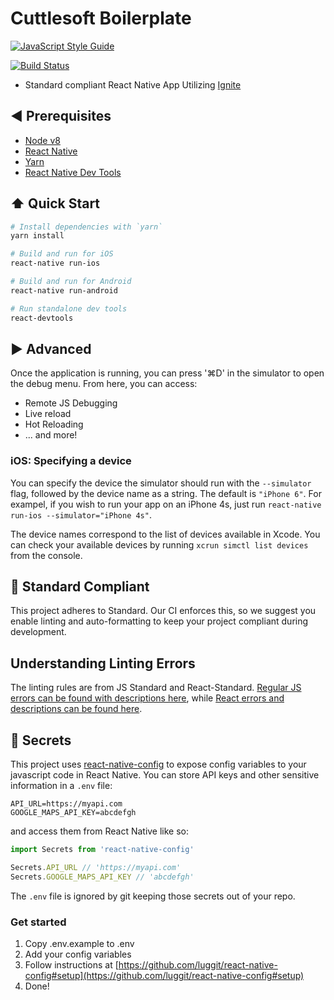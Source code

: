 # Cuttlesoft Boilerplate

[![JavaScript Style Guide](https://cdn.rawgit.com/standard/standard/master/badge.svg)](https://github.com/standard/standard)

[![Build Status](https://codebuild.us-east-1.amazonaws.com/badges?uuid=eyJlbmNyeXB0ZWREYXRhIjoidFJBcVo3VitQdmx5dklOWVdxbXdjbnVQdnovdFVJOE5NM3VzZEw4elBCNW9UZmhkR2wrYmNTcUtOVERyS1cxMURiMXEwWUg1RCt5QmJKSVZzdDBWbTRZPSIsIml2UGFyYW1ldGVyU3BlYyI6Ik5EbEZSNHNaZ0dJM1c3ZU0iLCJtYXRlcmlhbFNldFNlcmlhbCI6MX0%3D&branch=master)](https://console.aws.amazon.com/codebuild/home?region=us-east-1#/projects/cuttlesoft-boilerplate-mobile/view)

- Standard compliant React Native App Utilizing [Ignite](https://github.com/infinitered/ignite)

## :arrow_backward: Prerequisites

- [Node v8](https://nodejs.org/en/download/)
- [React Native](https://facebook.github.io/react-native/docs/getting-started.html)
- [Yarn](https://yarnpkg.com/lang/en/docs/install)
- [React Native Dev Tools](https://github.com/facebook/react-devtools/tree/master/packages/react-devtools)

## :arrow_up: Quick Start

```sh
# Install dependencies with `yarn`
yarn install

# Build and run for iOS
react-native run-ios

# Build and run for Android
react-native run-android

# Run standalone dev tools
react-devtools
```

## :arrow_forward: Advanced

Once the application is running, you can press '⌘D' in the simulator to open the debug menu. From here, you can access:

- Remote JS Debugging
- Live reload
- Hot Reloading
- ... and more!

### iOS: Specifying a device

You can specify the device the simulator should run with the `--simulator` flag, followed by the device name as a string. The default is `"iPhone 6"`. For exampel, if you wish to run your app on an iPhone 4s, just run `react-native run-ios --simulator="iPhone 4s"`.

The device names correspond to the list of devices available in Xcode. You can check your available devices by running `xcrun simctl list devices` from the console.

## :no_entry_sign: Standard Compliant

This project adheres to Standard. Our CI enforces this, so we suggest you enable linting and auto-formatting to keep your project compliant during development.

## Understanding Linting Errors

The linting rules are from JS Standard and React-Standard. [Regular JS errors can be found with descriptions here](http://eslint.org/docs/rules/), while [React errors and descriptions can be found here](https://github.com/yannickcr/eslint-plugin-react).

## :closed_lock_with_key: Secrets

This project uses [react-native-config](https://github.com/luggit/react-native-config) to expose config variables to your javascript code in React Native. You can store API keys
and other sensitive information in a `.env` file:

```env
API_URL=https://myapi.com
GOOGLE_MAPS_API_KEY=abcdefgh
```

and access them from React Native like so:

```javascript
import Secrets from 'react-native-config'

Secrets.API_URL // 'https://myapi.com'
Secrets.GOOGLE_MAPS_API_KEY // 'abcdefgh'
```

The `.env` file is ignored by git keeping those secrets out of your repo.

### Get started

1.  Copy .env.example to .env
2.  Add your config variables
3.  Follow instructions at [https://github.com/luggit/react-native-config#setup](https://github.com/luggit/react-native-config#setup)
4.  Done!
